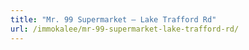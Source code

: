 ```yaml
---
title: "Mr. 99 Supermarket — Lake Trafford Rd"
url: /immokalee/mr-99-supermarket-lake-trafford-rd/
---
```

